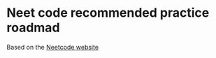 # Neet code recommended practice roadmad 

Based on the [Neetcode website](https://neetcode.io/roadmap)